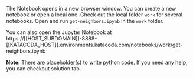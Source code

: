 The Notebook opens in a new browser window. You can create a new notebook or open a local one. Check out the local folder `work` for several notebooks. Open and run `get-neighbors.ipynb` in the `work` folder.

You can also open the Jupyter Notebook at https://[[HOST_SUBDOMAIN]]-8888-[[KATACODA_HOST]].environments.katacoda.com/notebooks/work/get-neighbors.ipynb

**Note:**
There are placeholder(s) to write python code. If you need any help, you can checkout solution tab.